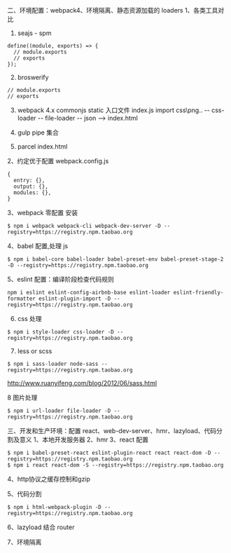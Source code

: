 二、环境配置：webpack4、环境隔离、静态资源加载的 loaders
1、各类工具对比
1. seajs - spm 
```
define((module, exports) => {
  // module.exports
  // exports
});
```
2. broswerify
```
// module.exports
// exports
```
3. webpack 4.x
commonjs static
入口文件 index.js 
import css\png\..
-- css-loader
-- file-loader
-- json
--> index.html

4. gulp
pipe 集合

5. parcel index.html


2、约定优于配置
webpack.config.js
```
{
  entry: {},
  output: {},
  modules: {},
}
```
3、webpack 零配置
安装
```
$ npm i webpack webpack-cli webpack-dev-server -D --registry=https://registry.npm.taobao.org
```

4、babel 配置,处理 js
```
$ npm i babel-core babel-loader babel-preset-env babel-preset-stage-2 -D --registry=https://registry.npm.taobao.org
```

5、eslint 配置：编译阶段检查代码规则
```
npm i eslint eslint-config-airbnb-base eslint-loader eslint-friendly-formatter eslint-plugin-import -D --registry=https://registry.npm.taobao.org
```

6. css 处理
```
$ npm i style-loader css-loader -D --registry=https://registry.npm.taobao.org
```

7. less or scss
```
$ npm i sass-loader node-sass --registry=https://registry.npm.taobao.org
```
http://www.ruanyifeng.com/blog/2012/06/sass.html

8 图片处理
```
$ npm i url-loader file-loader -D --registry=https://registry.npm.taobao.org
```



三、开发和生产环境：配置 react、web-dev-server、hmr、lazyload、代码分割及意义
1、本地开发服务器
2、hmr
3、react 配置
```
$ npm i babel-preset-react eslint-plugin-react react react-dom -D --registry=https://registry.npm.taobao.org
$ npm i react react-dom -S --registry=https://registry.npm.taobao.org
```
4、http协议之缓存控制和gzip

5、代码分割
```
$ npm i html-webpack-plugin -D --registry=https://registry.npm.taobao.org
```

6、lazyload
结合 router

7、环境隔离
